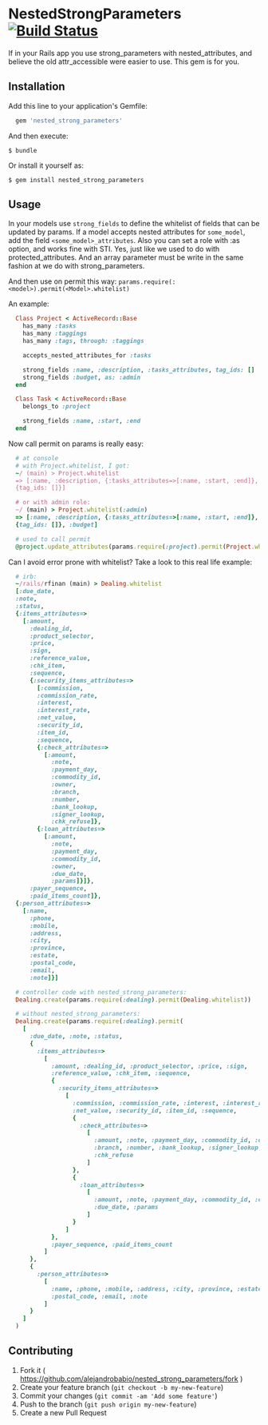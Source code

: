 # NestedStrongParameters [![Build Status](https://travis-ci.org/alejandrobabio/nested_strong_parameters.svg?branch=master)](https://travis-ci.org/alejandrobabio/nested_strong_parameters)

If in your Rails app you use strong_parameters with nested_attributes, and believe the old attr_accessible were easier to use. This gem is for you.

## Installation

Add this line to your application's Gemfile:

```ruby
  gem 'nested_strong_parameters'
```

And then execute:

    $ bundle

Or install it yourself as:

    $ gem install nested_strong_parameters

## Usage

In your models use `strong_fields` to define the whitelist of fields that can be updated by params. If a model accepts nested attributes for `some_model`, add the field `<some_model>_attributes`. Also you can set a role with :as option, and works fine with STI. Yes, just like we used to do with protected_attributes. And an array parameter must be write in the same fashion at we do with strong_parameters.

And then use on permit this way: `params.require(:<model>).permit(<Model>.whitelist)`

An example:

```ruby
  Class Project < ActiveRecord::Base
    has_many :tasks
    has_many :taggings
    has_many :tags, through: :taggings

    accepts_nested_attributes_for :tasks

    strong_fields :name, :description, :tasks_attributes, tag_ids: []
    strong_fields :budget, as: :admin
  end

  Class Task < ActiveRecord::Base
    belongs_to :project

    strong_fields :name, :start, :end
  end
```

Now call permit on params is really easy:

```ruby
  # at console
  # with Project.whitelist, I got:
  ~/ (main) > Project.whitelist
  => [:name, :description, {:tasks_attributes=>[:name, :start, :end]},
  {tag_ids: []}]

  # or with admin role:
  ~/ (main) > Project.whitelist(:admin)
  => [:name, :description, {:tasks_attributes=>[:name, :start, :end]},
  {tag_ids: []}, :budget]

  # used to call permit
  @project.update_attributes(params.require(:project).permit(Project.whitelist))
```

Can I avoid error prone with whitelist? Take a look to this real life example:

```ruby
  # irb:
  ~/rails/rfinan (main) > Dealing.whitelist
  [:due_date,
  :note,
  :status,
  {:items_attributes=>
    [:amount,
      :dealing_id,
      :product_selector,
      :price,
      :sign,
      :reference_value,
      :chk_item,
      :sequence,
      {:security_items_attributes=>
        [:commission,
        :commission_rate,
        :interest,
        :interest_rate,
        :net_value,
        :security_id,
        :item_id,
        :sequence,
        {:check_attributes=>
          [:amount,
            :note,
            :payment_day,
            :commodity_id,
            :owner,
            :branch,
            :number,
            :bank_lookup,
            :signer_lookup,
            :chk_refuse]},
        {:loan_attributes=>
          [:amount,
            :note,
            :payment_day,
            :commodity_id,
            :owner,
            :due_date,
            :params]}]},
      :payer_sequence,
      :paid_items_count]},
  {:person_attributes=>
    [:name,
      :phone,
      :mobile,
      :address,
      :city,
      :province,
      :estate,
      :postal_code,
      :email,
      :note]}]

  # controller code with nested_strong_parameters:
  Dealing.create(params.require(:dealing).permit(Dealing.whitelist))

  # without nested_strong_parameters:
  Dealing.create(params.require(:dealing).permit(
    [
      :due_date, :note, :status,
      {
        :items_attributes=>
          [
            :amount, :dealing_id, :product_selector, :price, :sign,
            :reference_value, :chk_item, :sequence,
            {
              :security_items_attributes=>
                [
                  :commission, :commission_rate, :interest, :interest_rate,
                  :net_value, :security_id, :item_id, :sequence,
                  {
                    :check_attributes=>
                      [
                        :amount, :note, :payment_day, :commodity_id, :owner,
                        :branch, :number, :bank_lookup, :signer_lookup,
                        :chk_refuse
                      ]
                  },
                  {
                    :loan_attributes=>
                      [
                        :amount, :note, :payment_day, :commodity_id, :owner,
                        :due_date, :params
                      ]
                  }
                ]
            },
            :payer_sequence, :paid_items_count
          ]
      },
      {
        :person_attributes=>
          [
            :name, :phone, :mobile, :address, :city, :province, :estate,
            :postal_code, :email, :note
          ]
      }
    ]
  )

```

## Contributing

1. Fork it ( https://github.com/alejandrobabio/nested_strong_parameters/fork )
2. Create your feature branch (`git checkout -b my-new-feature`)
3. Commit your changes (`git commit -am 'Add some feature'`)
4. Push to the branch (`git push origin my-new-feature`)
5. Create a new Pull Request
